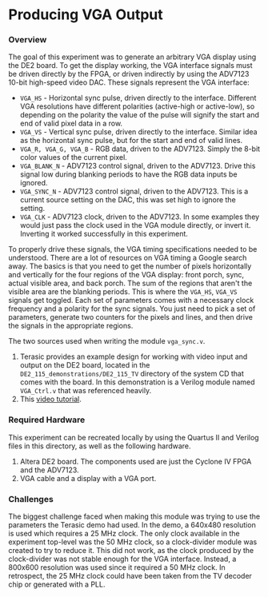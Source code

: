 # Producing VGA Output 
### Overview
The goal of this experiment was to generate an arbitrary VGA display using the DE2 board. To get the display working, the VGA interface signals must be driven directly by the FPGA, or driven indirectly by using the ADV7123 10-bit high-speed video DAC. These signals represent the VGA interface:
- `VGA_HS` - Horizontal sync pulse, driven directly to the interface. Different VGA resolutions have different polarities (active-high or active-low), so depending on the polarity the value of the pulse will signify the start and end of valid pixel data in a row.
- `VGA_VS` - Vertical sync pulse, driven directly to the interface. Similar idea as the horizontal sync pulse, but for the start and end of valid lines.
- `VGA_R, VGA_G, VGA_B` - RGB data, driven to the ADV7123. Simply the 8-bit color values of the current pixel.
- `VGA_BLANK_N` - ADV7123 control signal, driven to the ADV7123. Drive this signal low during blanking periods to have the RGB data inputs be ignored.
- `VGA_SYNC_N` - ADV7123 control signal, driven to the ADV7123. This is a current source setting on the DAC, this was set high to ignore the setting.
- `VGA_CLK` - ADV7123 clock, driven to the ADV7123. In some examples they would just pass the clock used in the VGA module directly, or invert it.  Inverting it worked successfully in this experiment.

To properly drive these signals, the VGA timing specifications needed to be understood. There are a lot of resources on VGA timing a Google search away. The basics is that you need to get the number of pixels horizontally and vertically for the four regions of the VGA display: front porch, sync, actual visible area, and back porch. The sum of the regions that aren't the visible area are the blanking periods. This is where the `VGA_HS`, `VGA_VS` signals get toggled. Each set of parameters comes with a necessary clock frequency and a polarity for the sync signals. You just need to pick a set of parameters, generate two counters for the pixels and lines, and then drive the signals in the appropriate regions.

The two sources used when writing the module `vga_sync.v`.
1. Terasic provides an example design for working with video input and output on the DE2 board, located in the `DE2_115_demonstrations/DE2_115_TV` directory of the system CD that comes with the board. In this demonstration is a Verilog module named `VGA_Ctrl.v` that was referenced heavily.
2. This [video tutorial](https://www.youtube.com/watch?v=WK5FT5RD1sU).

### Required Hardware
This experiment can be recreated locally by using the Quartus II and Verilog files in this directory, as well as the following hardware.
1. Altera DE2 board. The components used are just the Cyclone IV FPGA and the ADV7123.
2. VGA cable and a display with a VGA port.

### Challenges
The biggest challenge faced when making this module was trying to use the parameters the Terasic demo had used. In the demo, a 640x480 resolution is used which requires a 25 MHz clock. The only clock available in the experiment top-level was the 50 MHz clock, so a clock-divider module was created to try to reduce it. This did not work, as the clock produced by the clock-divider was not stable enough for the VGA interface. Instead, a 800x600 resolution was used since it required a 50 MHz clock. In retrospect, the 25 MHz clock could have been taken from the TV decoder chip or generated with a PLL.